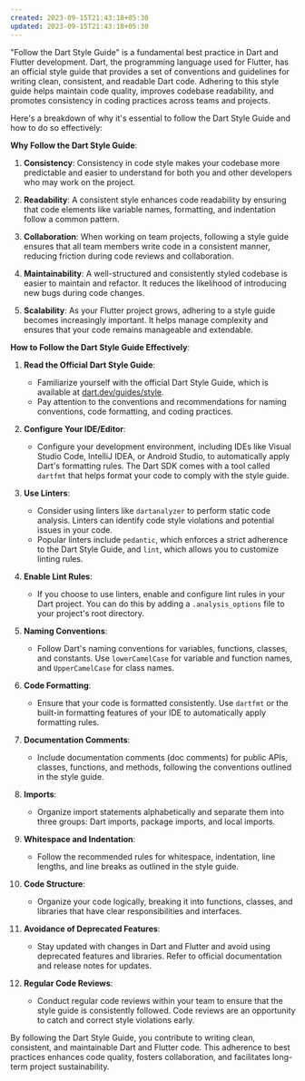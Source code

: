 ```yaml
---
created: 2023-09-15T21:43:18+05:30
updated: 2023-09-15T21:43:18+05:30
---
```

"Follow the Dart Style Guide" is a fundamental best practice in Dart and Flutter development. Dart, the programming language used for Flutter, has an official style guide that provides a set of conventions and guidelines for writing clean, consistent, and readable Dart code. Adhering to this style guide helps maintain code quality, improves codebase readability, and promotes consistency in coding practices across teams and projects.

Here's a breakdown of why it's essential to follow the Dart Style Guide and how to do so effectively:

**Why Follow the Dart Style Guide**:

1. **Consistency**: Consistency in code style makes your codebase more predictable and easier to understand for both you and other developers who may work on the project.

2. **Readability**: A consistent style enhances code readability by ensuring that code elements like variable names, formatting, and indentation follow a common pattern.

3. **Collaboration**: When working on team projects, following a style guide ensures that all team members write code in a consistent manner, reducing friction during code reviews and collaboration.

4. **Maintainability**: A well-structured and consistently styled codebase is easier to maintain and refactor. It reduces the likelihood of introducing new bugs during code changes.

5. **Scalability**: As your Flutter project grows, adhering to a style guide becomes increasingly important. It helps manage complexity and ensures that your code remains manageable and extendable.

**How to Follow the Dart Style Guide Effectively**:

1. **Read the Official Dart Style Guide**:
   - Familiarize yourself with the official Dart Style Guide, which is available at [dart.dev/guides/style](https://dart.dev/guides/style).
   - Pay attention to the conventions and recommendations for naming conventions, code formatting, and coding practices.

2. **Configure Your IDE/Editor**:
   - Configure your development environment, including IDEs like Visual Studio Code, IntelliJ IDEA, or Android Studio, to automatically apply Dart's formatting rules. The Dart SDK comes with a tool called `dartfmt` that helps format your code to comply with the style guide.

3. **Use Linters**:
   - Consider using linters like `dartanalyzer` to perform static code analysis. Linters can identify code style violations and potential issues in your code.
   - Popular linters include `pedantic`, which enforces a strict adherence to the Dart Style Guide, and `lint`, which allows you to customize linting rules.

4. **Enable Lint Rules**:
   - If you choose to use linters, enable and configure lint rules in your Dart project. You can do this by adding a `.analysis_options` file to your project's root directory.

5. **Naming Conventions**:
   - Follow Dart's naming conventions for variables, functions, classes, and constants. Use `lowerCamelCase` for variable and function names, and `UpperCamelCase` for class names.

6. **Code Formatting**:
   - Ensure that your code is formatted consistently. Use `dartfmt` or the built-in formatting features of your IDE to automatically apply formatting rules.

7. **Documentation Comments**:
   - Include documentation comments (doc comments) for public APIs, classes, functions, and methods, following the conventions outlined in the style guide.

8. **Imports**:
   - Organize import statements alphabetically and separate them into three groups: Dart imports, package imports, and local imports.

9. **Whitespace and Indentation**:
   - Follow the recommended rules for whitespace, indentation, line lengths, and line breaks as outlined in the style guide.

10. **Code Structure**:
    - Organize your code logically, breaking it into functions, classes, and libraries that have clear responsibilities and interfaces.

11. **Avoidance of Deprecated Features**:
    - Stay updated with changes in Dart and Flutter and avoid using deprecated features and libraries. Refer to official documentation and release notes for updates.

12. **Regular Code Reviews**:
    - Conduct regular code reviews within your team to ensure that the style guide is consistently followed. Code reviews are an opportunity to catch and correct style violations early.

By following the Dart Style Guide, you contribute to writing clean, consistent, and maintainable Dart and Flutter code. This adherence to best practices enhances code quality, fosters collaboration, and facilitates long-term project sustainability.